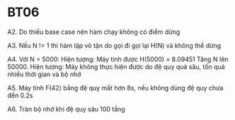 # BT06

A2. Do thiếu base case nên hàm chạy không có điểm dừng

A3. Nếu N != 1 thì hàm lặp vô tận do gọi đi gọi lại H(N) và không thể dừng

A4. Với N = 5000: Hiện tượng: Máy tính được H(5000) = 8.09451
    Tăng N lên 50000. Hiện tượng: Máy không thực hiện được do đệ quy quá sâu, tốn quá nhiều thời gian và bộ nhớ
    
A5. Máy tính F(42) bằng đệ quy mất hơn 8s,
       nếu không dùng đệ quy chưa đến 0.2s
      
A6. Tràn bộ nhớ khi đệ quy sâu 100 tầng
